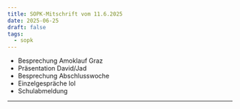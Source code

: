```yaml
---
title: SOPK-Mitschrift vom 11.6.2025
date: 2025-06-25
draft: false
tags:
  - sopk
---
```

* Besprechung Amoklauf Graz
* Präsentation David/Jad
* Besprechung Abschlusswoche
* Einzelgespräche lol
* Schulabmeldung

***

